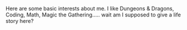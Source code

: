 Here are some basic interests about me. I like Dungeons & Dragons, Coding, Math, Magic the Gathering..... wait am I supposed to give a life story here?
